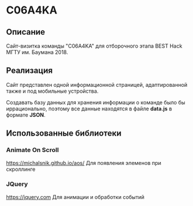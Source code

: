 # C06A4KA
## Описание
Сайт-визитка команды "C06A4KA" для отборочного этапа BEST Hack МГТУ им. Баумана 2018.

## Реализация
Сайт представлен одной информационной страницей, адаптированной также и под мобильные устройства.

Создавать базу данных для хранения информации о команде было бы иррационально, поэтому все данные находятся в файле **data.js** в формате **JSON**.

## Использованные библиотеки
### Animate On Scroll
https://michalsnik.github.io/aos/
Для появления элеменов при скроллинге

### JQuery
https://jquery.com
Для анимации и обработки событий
